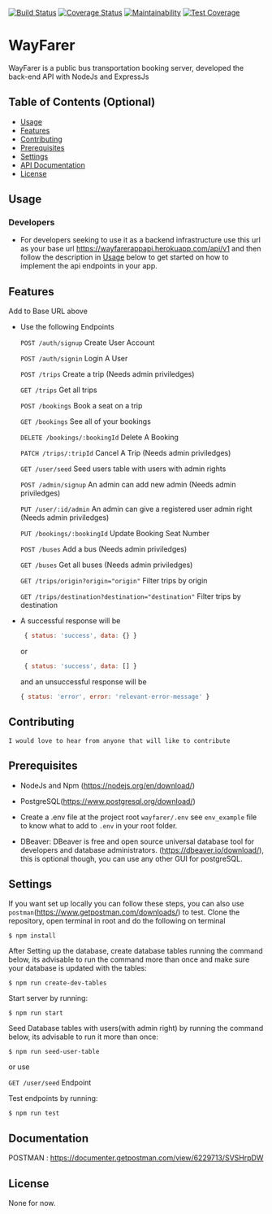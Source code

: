 [![Build Status](https://travis-ci.org/oyewoas/WayFarer.svg?branch=develop)](https://travis-ci.org/oyewoas/WayFarer)
[![Coverage Status](https://coveralls.io/repos/github/oyewoas/WayFarer/badge.svg?branch=develop)](https://coveralls.io/github/oyewoas/WayFarer?branch=develop) 
[![Maintainability](https://api.codeclimate.com/v1/badges/1ef7827d95d915ca7037/maintainability)](https://codeclimate.com/github/oyewoas/WayFarer/maintainability)
[![Test Coverage](https://api.codeclimate.com/v1/badges/1ef7827d95d915ca7037/test_coverage)](https://codeclimate.com/github/oyewoas/WayFarer/test_coverage)

# WayFarer
WayFarer is a public bus transportation booking server, developed the back-end API with NodeJs and ExpressJs

## Table of Contents (Optional)

- [Usage](#usage)
- [Features](#features)
- [Contributing](#contributing)
- [Prerequisites](#prerequisites)
- [Settings](#settings)
- [API Documentation](#documentation)
- [License](#license)


## Usage

### Developers
- For developers seeking to use it as a backend infrastructure use this url as your base url https://wayfarerappapi.herokuapp.com/api/v1 and then follow the description in [Usage](#usage) below to get started on how to implement the api endpoints in your app.    

## Features
   Add to Base URL above

- Use the following Endpoints

    `POST /auth/signup` Create User Account

    `POST /auth/signin` Login A User

    `POST /trips` Create a trip (Needs admin priviledges)

    `GET /trips` Get all trips

    `POST /bookings` Book a seat on a trip

    `GET /bookings` See all of your bookings

    `DELETE /bookings/:bookingId` Delete A Booking

    `PATCH /trips/:tripId` Cancel A Trip (Needs admin priviledges)

    `GET /user/seed` Seed users table with users with admin rights

    `POST /admin/signup` An admin can add new admin (Needs admin priviledges)

    `PUT /user/:id/admin` An admin can give a registered user admin right (Needs admin priviledges)

    `PUT /bookings/:bookingId` Update Booking Seat Number

    `POST /buses` Add a bus (Needs admin priviledges)

    `GET /buses` Get all buses (Needs admin priviledges)

    `GET /trips/origin?origin="origin"` Filter trips by origin

    `GET /trips/destination?destination="destination"` Filter trips by destination


- A successful response will be

     ```javascript
      { status: 'success', data: {} }
     ```
     or

     ```javascript
      { status: 'success', data: [] }
     ```

  and an unsuccessful response will be

     ```javascript
     { status: 'error', error: '​relevant-error-message' }
     ```

## Contributing
    I would love to hear from anyone that will like to contribute

## Prerequisites
- NodeJs and Npm (https://nodejs.org/en/download/)

- PostgreSQL(https://www.postgresql.org/download/)

- Create a .env file at the project root `wayfarer/.env` see `env_example` file to know what to add to `.env` in your root folder.

- DBeaver: DBeaver is free and open source universal database tool for developers and database administrators.
  (https://dbeaver.io/download/), this is optional though, you can use any other GUI for postgreSQL.

## Settings
  If you want set up locally you can follow these steps, you can also use `postman`(https://www.getpostman.com/downloads/) to test. Clone the repository, open terminal in root and do the following on terminal

   ```shell
   $ npm install
   ```
   After Setting up the database, create database tables running the command below, its advisable to run the command more than once and make sure your database is updated with the tables:

   ```shell
   $ npm run create-dev-tables
   ```
   Start server by running:

   ```shell
   $ npm run start
   ```
   Seed Database tables with users(with admin right) by running the command below, its advisable to run it more than once:

   ```shell
   $ npm run seed-user-table
   ```
   or use 

   `GET /user/seed` Endpoint

   Test endpoints by running:
   ```shell
   $ npm run test
   ```
## Documentation
   POSTMAN : https://documenter.getpostman.com/view/6229713/SVSHrpDW

## License
   None for now.
